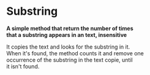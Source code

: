 # Substring
  
**A simple method that return the number of times**  
**that a substring appears in an text, insensitive**
  
It copies the text and looks for the substring in it.  
When it's found, the method counts it and remove one  
occurrence of the substring in the text copie, until  
it isn't found.